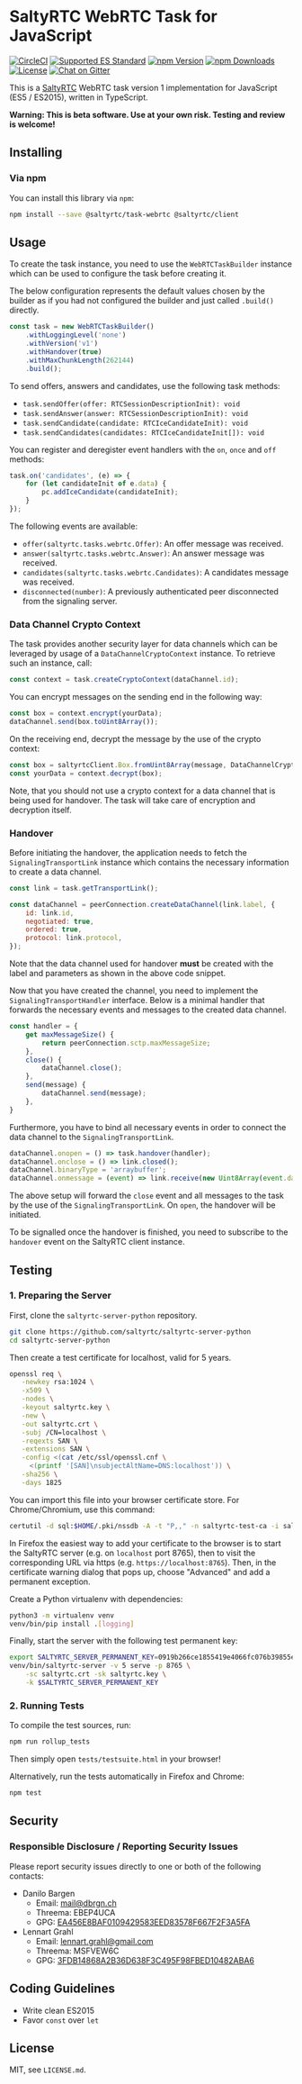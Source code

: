 # SaltyRTC WebRTC Task for JavaScript

[![CircleCI](https://circleci.com/gh/saltyrtc/saltyrtc-task-webrtc-js/tree/master.svg?style=shield)](https://circleci.com/gh/saltyrtc/saltyrtc-task-webrtc-js/tree/master)
[![Supported ES Standard](https://img.shields.io/badge/javascript-ES5%20%2F%20ES2015-yellow.svg)](https://github.com/saltyrtc/saltyrtc-task-webrtc-js)
[![npm Version](https://img.shields.io/npm/v/@saltyrtc/task-webrtc.svg?maxAge=2592000)](https://www.npmjs.com/package/@saltyrtc/task-webrtc)
[![npm Downloads](https://img.shields.io/npm/dt/@saltyrtc/task-webrtc.svg?maxAge=3600)](https://www.npmjs.com/package/@saltyrtc/task-webrtc)
[![License](https://img.shields.io/badge/license-MIT-blue.svg)](https://github.com/saltyrtc/saltyrtc-task-webrtc-js)
[![Chat on Gitter](https://badges.gitter.im/saltyrtc/Lobby.svg)](https://gitter.im/saltyrtc/Lobby)

This is a [SaltyRTC](https://saltyrtc.org/) WebRTC task version 1
implementation for JavaScript (ES5 / ES2015), written in TypeScript.

**Warning: This is beta software. Use at your own risk. Testing and review is
welcome!**

## Installing

### Via npm

You can install this library via `npm`:

```bash
npm install --save @saltyrtc/task-webrtc @saltyrtc/client
```

## Usage

To create the task instance, you need to use the `WebRTCTaskBuilder` instance
which can be used to configure the task before creating it.

The below configuration represents the default values chosen by the builder as
if you had not configured the builder and just called `.build()` directly.

```js
const task = new WebRTCTaskBuilder()
    .withLoggingLevel('none')
    .withVersion('v1')
    .withHandover(true)
    .withMaxChunkLength(262144)
    .build();
```

To send offers, answers and candidates, use the following task methods:

* `task.sendOffer(offer: RTCSessionDescriptionInit): void`
* `task.sendAnswer(answer: RTCSessionDescriptionInit): void`
* `task.sendCandidate(candidate: RTCIceCandidateInit): void`
* `task.sendCandidates(candidates: RTCIceCandidateInit[]): void`

You can register and deregister event handlers with the `on`, `once` and `off`
methods:

```js
task.on('candidates', (e) => {
    for (let candidateInit of e.data) {
        pc.addIceCandidate(candidateInit);
    }
});
````

The following events are available:

* `offer(saltyrtc.tasks.webrtc.Offer)`: An offer message was received.
* `answer(saltyrtc.tasks.webrtc.Answer)`: An answer message was received.
* `candidates(saltyrtc.tasks.webrtc.Candidates)`: A candidates message was
  received.
* `disconnected(number)`: A previously authenticated peer disconnected from the
  signaling server.

### Data Channel Crypto Context

The task provides another security layer for data channels which can be
leveraged by usage of a `DataChannelCryptoContext` instance. To retrieve such
an instance, call:

```js
const context = task.createCryptoContext(dataChannel.id);
```

You can encrypt messages on the sending end in the following way:

```js
const box = context.encrypt(yourData);
dataChannel.send(box.toUint8Array());
```

On the receiving end, decrypt the message by the use of the crypto context:

```js
const box = saltyrtcClient.Box.fromUint8Array(message, DataChannelCryptoContext.NONCE_LENGTH);
const yourData = context.decrypt(box);
```

Note, that you should not use a crypto context for a data channel that is being
used for handover. The task will take care of encryption and decryption itself.

### Handover

Before initiating the handover, the application needs to fetch the
`SignalingTransportLink` instance which contains the necessary information to
create a data channel.

```js
const link = task.getTransportLink();

const dataChannel = peerConnection.createDataChannel(link.label, {
    id: link.id,
    negotiated: true,
    ordered: true,
    protocol: link.protocol,
});
```

Note that the data channel used for handover **must** be created with the
label and parameters as shown in the above code snippet.

Now that you have created the channel, you need to implement the
`SignalingTransportHandler` interface. Below is a minimal handler that forwards
the necessary events and messages to the created data channel.

```js
const handler = {
    get maxMessageSize() {
        return peerConnection.sctp.maxMessageSize;
    },
    close() {
        dataChannel.close();
    },
    send(message) {
        dataChannel.send(message);
    },
}
```

Furthermore, you have to bind all necessary events in order to connect the data
channel to the `SignalingTransportLink`.

```js
dataChannel.onopen = () => task.handover(handler);
dataChannel.onclose = () => link.closed();
dataChannel.binaryType = 'arraybuffer';
dataChannel.onmessage = (event) => link.receive(new Uint8Array(event.data));
```

The above setup will forward the `close` event and all messages to the task by
the use of the `SignalingTransportLink`. On `open`, the handover will be
initiated.

To be signalled once the handover is finished, you need to subscribe to the
`handover` event on the SaltyRTC client instance.

## Testing

### 1. Preparing the Server

First, clone the `saltyrtc-server-python` repository.

```bash
git clone https://github.com/saltyrtc/saltyrtc-server-python
cd saltyrtc-server-python
```

Then create a test certificate for localhost, valid for 5 years.

```bash
openssl req \
   -newkey rsa:1024 \
   -x509 \
   -nodes \
   -keyout saltyrtc.key \
   -new \
   -out saltyrtc.crt \
   -subj /CN=localhost \
   -reqexts SAN \
   -extensions SAN \
   -config <(cat /etc/ssl/openssl.cnf \
     <(printf '[SAN]\nsubjectAltName=DNS:localhost')) \
   -sha256 \
   -days 1825
```

You can import this file into your browser certificate store. For Chrome/Chromium, use this command:

```bash
certutil -d sql:$HOME/.pki/nssdb -A -t "P,," -n saltyrtc-test-ca -i saltyrtc.crt
```

In Firefox the easiest way to add your certificate to the browser is to start
the SaltyRTC server (e.g. on `localhost` port 8765), then to visit the
corresponding URL via https (e.g. `https://localhost:8765`). Then, in the
certificate warning dialog that pops up, choose "Advanced" and add a permanent
exception.

Create a Python virtualenv with dependencies:

```bash
python3 -m virtualenv venv
venv/bin/pip install .[logging]
```

Finally, start the server with the following test permanent key:

```bash
export SALTYRTC_SERVER_PERMANENT_KEY=0919b266ce1855419e4066fc076b39855e728768e3afa773105edd2e37037c20 # Public: 09a59a5fa6b45cb07638a3a6e347ce563a948b756fd22f9527465f7c79c2a864
venv/bin/saltyrtc-server -v 5 serve -p 8765 \
    -sc saltyrtc.crt -sk saltyrtc.key \
    -k $SALTYRTC_SERVER_PERMANENT_KEY
```

### 2. Running Tests

To compile the test sources, run:

```bash
npm run rollup_tests
```

Then simply open `tests/testsuite.html` in your browser!

Alternatively, run the tests automatically in Firefox and Chrome:

```bash
npm test
```

## Security

### Responsible Disclosure / Reporting Security Issues

Please report security issues directly to one or both of the following contacts:

- Danilo Bargen
    - Email: mail@dbrgn.ch
    - Threema: EBEP4UCA
    - GPG: [EA456E8BAF0109429583EED83578F667F2F3A5FA][keybase-dbrgn]
- Lennart Grahl
    - Email: lennart.grahl@gmail.com
    - Threema: MSFVEW6C
    - GPG: [3FDB14868A2B36D638F3C495F98FBED10482ABA6][keybase-lgrahl]

[keybase-dbrgn]: https://keybase.io/dbrgn
[keybase-lgrahl]: https://keybase.io/lgrahl

## Coding Guidelines

- Write clean ES2015
- Favor `const` over `let`

## License

MIT, see `LICENSE.md`.
